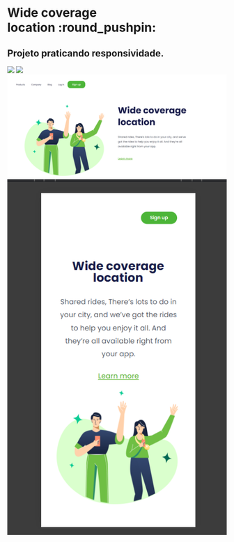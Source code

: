 <h1>Wide coverage <br>location :round_pushpin: </h1> 

<h2>Projeto praticando responsividade. </h2>
<img src="https://img.shields.io/badge/HTML5-E34F26?style=for-the-badge&logo=html5&logoColor=white" width="80px"/>
<img src="https://img.shields.io/badge/CSS-239120?&style=for-the-badge&logo=css3&logoColor=white" width="80px"/>
<img src="https://github.com/Gabriela-Lopes26/Primeiro-projeto-responsivo/blob/main/img/Desktop.png?raw=true"/>
<img src="https://github.com/Gabriela-Lopes26/Primeiro-projeto-responsivo/blob/main/img/Mobile.png?raw=true"/>
